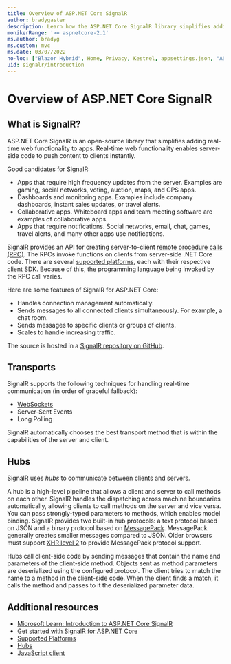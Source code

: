 ```yaml
---
title: Overview of ASP.NET Core SignalR
author: bradygaster
description: Learn how the ASP.NET Core SignalR library simplifies adding real-time functionality to apps.
monikerRange: '>= aspnetcore-2.1'
ms.author: bradyg
ms.custom: mvc
ms.date: 03/07/2022
no-loc: ["Blazor Hybrid", Home, Privacy, Kestrel, appsettings.json, "ASP.NET Core Identity", cookie, Cookie, Blazor, "Blazor Server", "Blazor WebAssembly", "Identity", "Let's Encrypt", Razor, SignalR]
uid: signalr/introduction
---
```

# Overview of ASP.NET Core SignalR

## What is SignalR?

ASP.NET Core SignalR is an open-source library that simplifies adding real-time web functionality to apps. Real-time web functionality enables server-side code to push content to clients instantly.

Good candidates for SignalR:

* Apps that require high frequency updates from the server. Examples are gaming, social networks, voting, auction, maps, and GPS apps.
* Dashboards and monitoring apps. Examples include company dashboards, instant sales updates, or travel alerts.
* Collaborative apps. Whiteboard apps and team meeting software are examples of collaborative apps.
* Apps that require notifications. Social networks, email, chat, games, travel alerts, and many other apps use notifications.

SignalR provides an API for creating server-to-client [remote procedure calls (RPC)](https://wikipedia.org/wiki/Remote_procedure_call). The RPCs invoke functions on clients from server-side .NET Core code. There are several [supported platforms](xref:signalr/supported-platforms), each with their respective client SDK. Because of this, the programming language being invoked by the RPC call varies.

Here are some features of SignalR for ASP.NET Core:

* Handles connection management automatically.
* Sends messages to all connected clients simultaneously. For example, a chat room.
* Sends messages to specific clients or groups of clients.
* Scales to handle increasing traffic.

The source is hosted in a [SignalR repository on GitHub](https://github.com/dotnet/AspNetCore/tree/main/src/SignalR).

## Transports

SignalR supports the following techniques for handling real-time communication (in order of graceful fallback):

* [WebSockets](xref:fundamentals/websockets)
* Server-Sent Events
* Long Polling

SignalR automatically chooses the best transport method that is within the capabilities of the server and client.

## Hubs

SignalR uses *hubs* to communicate between clients and servers.

A hub is a high-level pipeline that allows a client and server to call methods on each other. SignalR handles the dispatching across machine boundaries automatically, allowing clients to call methods on the server and vice versa. You can pass strongly-typed parameters to methods, which enables model binding. SignalR provides two built-in hub protocols: a text protocol based on JSON and a binary protocol based on [MessagePack](https://msgpack.org/).  MessagePack generally creates smaller messages compared to JSON. Older browsers must support [XHR level 2](https://caniuse.com/#feat=xhr2) to provide MessagePack protocol support.

Hubs call client-side code by sending messages that contain the name and parameters of the client-side method. Objects sent as method parameters are deserialized using the configured protocol. The client tries to match the name to a method in the client-side code. When the client finds a match, it calls the method and passes to it the deserialized parameter data.

## Additional resources

* [Microsoft Learn: Introduction to ASP.NET Core SignalR](/learn/modules/aspnet-core-signalr)
* [Get started with SignalR for ASP.NET Core](xref:tutorials/signalr)
* [Supported Platforms](xref:signalr/supported-platforms)
* [Hubs](xref:signalr/hubs)
* [JavaScript client](xref:signalr/javascript-client)
